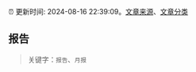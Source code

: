 :alarm_clock: 更新时间: 2024-08-16 22:39:09。[文章来源](/README.md)、[文章分类](/TAGS.md)

## 报告


> 关键字：`报告`、`月报`




